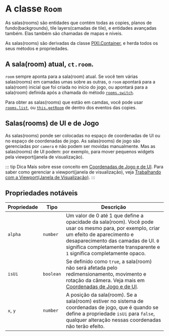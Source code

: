 # A classe `Room`

As salas(rooms) são entidades que contém todas as copies, planos de fundo(backgrounds), tile layers(camadas de tile), e entidades avançadas também. Elas também são chamadas de mapas e níveis.

As salas(rooms) são derivadas da classe [PIXI.Container](https://pixijs.download/release/docs/PIXI.Container.html), e herda todos os seus métodos e propriedades.

## A sala(room) atual, `ct.room`.

`room` sempre aponta para a sala(room) atual. Se você tem várias salas(rooms) em camadas umas sobre as outras, o `room` apontará para a sala(room) inicial que foi criada no início do jogo, ou apontará para a sala(room) definida após a chamada do método [`rooms.switch`](ct.rooms.html#ct-rooms-switch-newroomname).

Para obter as salas(rooms) que estão em camdas, você pode usar [`rooms.list`](ct.rooms.html#ct-rooms-list-roomname), ou [`this.getRoom`](copy.html#copy-getroom) de dentro dos eventos das copies.

## Salas(rooms) de UI e de Jogo

As salas(rooms) ponde ser colocadas no espaço de coordenadas de UI ou no espaço de coordenadas de jogo. As salas(rooms) de jogo são gerenciadas por `camera` e não podem ser movidas manualmente. Mas as salas(rooms) de UI podem: por exemplo, para mover pequenos widgets pela viewport(janela de visualização).

::: tip Dica
Mais sobre esse conceito em [Coordenadas de Jogo e de UI](game-and-ui-coordinates.html). Para saber como gerenciar a viewport(janela de visualização), veja [Trabalhando com a Viewport(Janela de Visualização)](viewport-management.html).
:::

## Propriedades notáveis

|Propriedade | Tipo | Descrição|
|-|-|-|
|`alpha` | `number` | Um valor de 0 até 1 que define a opacidade da sala(room). Você pode usar os mesmo para, por exemplo, criar um efeito de aparecimento e desaparecimento das camadas de UI. `0` significa completamente transparente e `1` significa completamente opaco.|
|`isUi` | `boolean` | Se definido como `true`, a sala(room) não será afetada pelo redimensionamento, movimento e rotação da câmera. Veja mais em [Coordenadas de Jogo e de UI](game-and-ui-coordinates.html).|
|`x`, `y` | `number` | A posição da sala(room). Se a sala(room) estiver no sistema de coordenadas de jogo, que é quando se define a propriedade `isUi` para `false`, qualquer alteração nessas coordenadas não terão efeito.|
